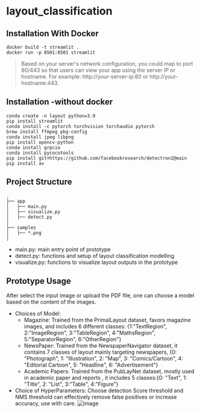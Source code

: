 # layout_classification

## Installation With Docker

```=sh
docker build -t streamlit .
docker run -p 8501:8501 streamlit
```
> Based on your server's network configuration, you could map to port 80/443 so that users can view your app using the server IP or hostname. For example: http://your-server-ip:80 or http://your-hostname:443.

## Installation -without docker

```=sh
conda create -n layout python=3.9
pip install streamlit
conda install -c pytorch torchvision torchaudio pytorch
brew install ffmpeg pkg-config
conda install jpeg libpng
pip install opencv-python
conda install grpcio
conda install pycocotools
pip install git+https://github.com/facebookresearch/detectron2@main
pip install av
```

## Project Structure

    .
    ├── app
    │   ├── main.py
    │   ├── visualize.py
    │   ├── detect.py
    │
    ├── samples
    │   ├── *.png
    │

- main.py: main entry point of prototype
- detect.py: functions and setup of layout classification modelling
- visualize.py: functions to visualize layout outputs in the prototype

## Prototype Usage

After select the input image or upload the PDF file, one can choose a model based on the content of the images.

- Choices of Model:
    - Magazine: Trained from the PrimalLayout dataset, favors magazine
    images, and includes 6 different classes: {1:"TextRegion", 2:"ImageRegion", 3:"TableRegion", 4:"MathsRegion", 5:"SeparatorRegion", 6:"OtherRegion"}
    - NewsPaper: Trained from the NewspaperNavigator dataset, it contains 7 classes of layout mainly targeting newspapers,
    {0: "Photograph", 1: "Illustration", 2: "Map", 3: "Comics/Cartoon", 4: "Editorial Cartoon", 5: "Headline", 6: "Advertisement"}
    - Academic Papers: Trained from the PubLayNet dataset, mostly used in academic paper and reports
    , it includes 5 classes:{0: "Text", 1: "Title", 2: "List", 3:"Table", 4:"Figure"}
- Choice of HyperParameters:
Choose detection Score threshold and NMS threshold can effectively remove false positives or increase accuracy, use with care. 
 ![image](https://user-images.githubusercontent.com/358454/184547439-8c84735e-1293-4400-bd73-88109332b594.png)
    
